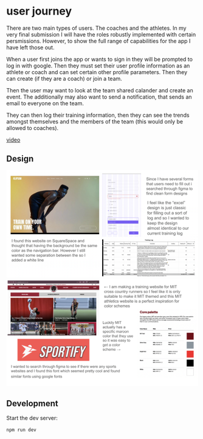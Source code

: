 # user journey
There are two main types of users. The coaches and the athletes. In my very final submission I will have the roles robustly implemented with certain persmissions. However, to show the full range of capabilities for the app I have left those out.

When a user first joins the app or wants to sign in they will be prompted to log in with google. Then they must set their user profile information as an athlete or coach and can set certain other profile parameters. Then they can create (if they are a coach) or join a team. 

Then the user may want to look at the team shared calander and create an event. The additionally may also want to send a notification, that sends an email to everyone on the team. 

They can then log their training information, then they can see the trends amongst themselves and the members of the team (this would only be allowed to coaches). 


[video](./Assignment%204b.mov)

## Design

<img src="./DesignSlide1.png"/>
<img src ="./DesignSlide2.png"/>

## Development

Start the dev server:

```bash
npm run dev
```

